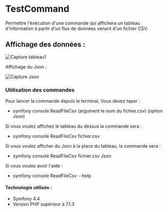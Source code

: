 # TestCommand

Permettre l'éxécution d'une commande qui affichera un tableau d'information à partir d'un flux de données venant d'un fichier CSV.

## Affichage des données :

![Capture tableau1](https://user-images.githubusercontent.com/51318506/174809601-a83b40fa-c0bc-4899-af57-db4ca67b8852.png)

Affichage du Json :

![Capture Json](https://user-images.githubusercontent.com/51318506/174814204-dcd03eee-2146-45fc-b6b9-8702b6531243.png)

### Utilisation des commandes

Pour lancer la commande depuis le terminal, Vous devez taper :
- symfony console ReadFileCsv (argument le nom du fichier.csv) (option Json)
    
Si vous voulez affichez le tableau du dessus la commande sera :
- symfony console ReadFileCsv fichier.csv
    
Si vous voulez afficher du Json à la place du tableau, la commande sera :
- symfony console ReadFileCsv fichier.csv Json

Si vous voulez avoir l'aide :
- symfony console ReadFileCsv --help

#### Technologie utilisée :

  - Symfony 4.4
  - Version PHP supèrieur à 7.1.3
  
